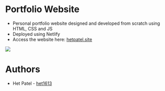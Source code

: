 # Portfolio Website
- Personal portfolio website designed and developed from scratch using HTML, CSS and JS
- Deployed using Netlify
- Access the website here: [hetpatel.site](https://www.hetpatel.site/)

![](https://github.com/het1613/portfolio-website/blob/mainbranch/img/website.PNG?raw=true)

# Authors
- Het Patel - [het1613](https://github.com/het1613)

